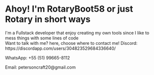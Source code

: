 <h1>Ahoy! I'm RotaryBoot58 or just Rotary in short ways</h1>
<div>
    I'm a Fullstack developer that enjoy creating my own tools since I like to mess things with some lines of code
</div>

<div>
    Want to talk with me? here, choose where to contact me!
    Discord: https://discordapp.com/users/304823529684336640/
    <p>WhatsApp: +55 (51) 99665-8112</p>
    <p>Email: petersoncraft20@gmail.com</p>
</div>
